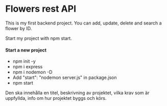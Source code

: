 # Flowers rest API

This is my first backend project. You can add, update, delete and search a flower by ID.  

Start my project with npm start.

#### Start a new project 
* npm init -y
* npm i express
* npm i nodemon -D
* Add "start": "nodemon server.js" in package.json
* npm start


Den ska innehålla en titel, beskrivning av projektet, vilka krav som är uppfyllda, info om hur projektet byggs och körs.
